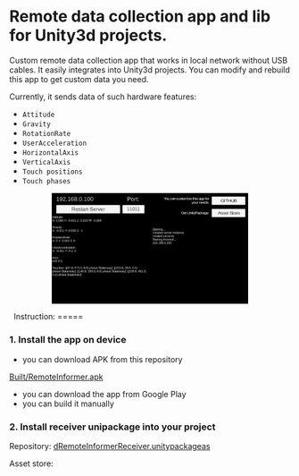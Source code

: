 Remote data collection app and lib for Unity3d projects.
=====


Custom remote data collection app that works in local network without USB
cables. It easily integrates into Unity3d projects. You can modify and rebuild
this app to get custom data you need.


Currently, it sends data of such hardware features:

-   `Attitude`
-   `Gravity`
-   `RotationRate`
-   `UserAcceleration`
-   `HorizontalAxis`
-   `VerticalAxis`
-   `Touch positions`
-   `Touch phases`

 <p align="center">
<img src="Documentation media/MainScreen.jpg" width=70% align="center"/>
</p>
 
 Instruction:
 =====
 
 ### 1. Install the app on device
 - you can download APK from this repository
 
 [Built/RemoteInformer.apk](Built/RemoteInformer.apk)
 - you can download the app from Google Play
 - you can build it manually

### 2. Install receiver unipackage into your project

Repository:
[dRemoteInformerReceiver.unitypackageas](UnityPackage/RemoteInformerReceiver.unitypackage)

Asset store:



